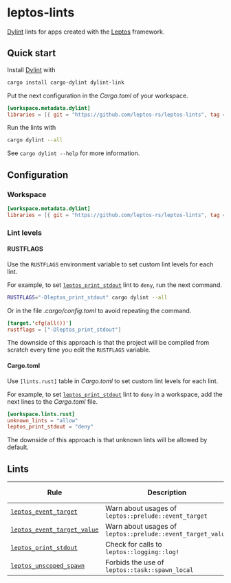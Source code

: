 # leptos-lints

[Dylint] lints for apps created with the [Leptos] framework.

## Quick start

Install [Dylint] with

```sh
cargo install cargo-dylint dylint-link
```

Put the next configuration in the _Cargo.toml_ of your workspace.

```toml
[workspace.metadata.dylint]
libraries = [{ git = "https://github.com/leptos-rs/leptos-lints", tag = "v0.1.2" }]
```

Run the lints with

```sh
cargo dylint --all
```

See `cargo dylint --help` for more information.

## Configuration

### Workspace

```toml
[workspace.metadata.dylint]
libraries = [{ git = "https://github.com/leptos-rs/leptos-lints", tag = "v0.1.2" }]
```

### Lint levels

#### RUSTFLAGS

Use the `RUSTFLAGS` environment variable to set custom lint levels for each lint.

For example, to set [`leptos_print_stdout`] lint to `deny`, run the next command.

```sh
RUSTFLAGS="-Dleptos_print_stdout" cargo dylint --all
```

Or in the file _.cargo/config.toml_ to avoid repeating the command.

```toml
[target.'cfg(all())']
rustflags = ["-Dleptos_print_stdout"]
```

The downside of this approach is that the project will be compiled from scratch
every time you edit the `RUSTFLAGS` variable.

#### Cargo.toml

Use `[lints.rust]` table in _Cargo.toml_ to set custom lint levels for each lint.

For example, to set [`leptos_print_stdout`] lint to `deny` in a workspace,
add the next lines to the _Cargo.toml_ file.

```toml
[workspace.lints.rust]
unknown_lints = "allow"
leptos_print_stdout = "deny"
```

The downside of this approach is that unknown lints will be allowed by default.

## Lints

<!--
    WARNING: The next table is autogenerated. Don't edit it manually.
    Run `cargo test -p tests` to update it.
-->

<!-- lints table start -->

| Rule | Description | Default level |
| --- | --- | :-: |
| [`leptos_event_target`] | Warn about usages of `leptos::prelude::event_target` | warn |
| [`leptos_event_target_value`] | Warn about usages of `leptos::prelude::event_target_value` | warn |
| [`leptos_print_stdout`] | Check for calls to `leptos::logging::log!` | warn |
| [`leptos_unscoped_spawn`] | Forbids the use of `leptos::task::spawn_local` | warn |

[`leptos_event_target`]: https://github.com/leptos-rs/leptos-lints/tree/main/lints/leptos_event_target#readme
[`leptos_event_target_value`]: https://github.com/leptos-rs/leptos-lints/tree/main/lints/leptos_event_target_value#readme
[`leptos_print_stdout`]: https://github.com/leptos-rs/leptos-lints/tree/main/lints/leptos_print_stdout#readme
[`leptos_unscoped_spawn`]: https://github.com/leptos-rs/leptos-lints/tree/main/lints/leptos_unscoped_spawn#readme

<!-- lints table end -->

[Dylint]: https://github.com/trailofbits/dylint
[Leptos]: https://leptos.dev
